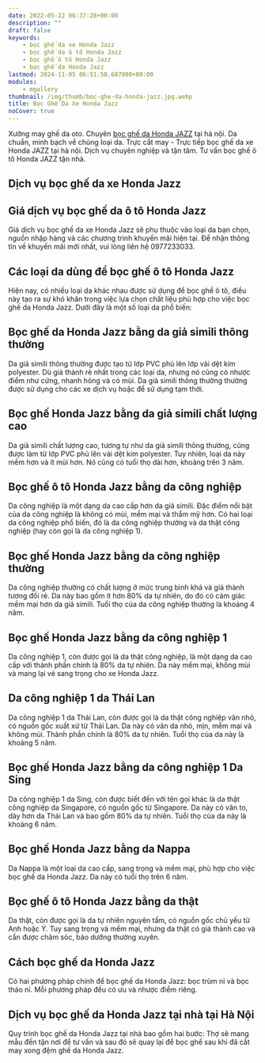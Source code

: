 ```yaml
---
date: 2022-05-22 06:37:28+00:00
description: ""
draft: false
keywords:
    - bọc ghế da xe Honda Jazz
    - bọc ghế da ô tô Honda Jazz
    - bọc ghế ô tô Honda Jazz
    - bọc ghế da Honda Jazz
lastmod: 2024-11-05 06:51:58.687000+00:00
modules:
    - mgallery
thumbnail: /img/thumb/boc-ghe-da-honda-jazz.jpg.webp
title: Bọc Ghế Da Xe Honda Jazz
noCover: true
---
```


Xưởng may ghế da oto. Chuyên [bọc ghế da Honda JAZZ](https://bocgheoto.vn/honda/boc-ghe-da-xe-honda-jazz.html/) tại hà nội. Da chuẩn, minh bạch về chủng loại da. Trực cắt may - Trực tiếp bọc ghế da xe Honda JAZZ tại hà nội. Dịch vụ chuyên nghiệp và tận tâm. Tư vấn bọc ghế ô tô Honda JAZZ tận nhà.

## Dịch vụ bọc ghế da xe Honda Jazz

## Giá dịch vụ bọc ghế da ô tô Honda Jazz
Giá dịch vụ bọc ghế da xe Honda Jazz sẽ phụ thuộc vào loại da bạn chọn, nguồn nhập hàng và các chương trình khuyến mãi hiện tại. Để nhận thông tin về khuyến mãi mới nhất, vui lòng liên hệ 0977233033.

## Các loại da dùng để bọc ghế ô tô Honda Jazz
Hiện nay, có nhiều loại da khác nhau được sử dụng để bọc ghế ô tô, điều này tạo ra sự khó khăn trong việc lựa chọn chất liệu phù hợp cho việc bọc ghế da Honda Jazz. Dưới đây là một số loại da phổ biến:

## Bọc ghế da Honda Jazz bằng da giả simili thông thường
Da giả simili thông thường được tạo từ lớp PVC phủ lên lớp vải dệt kim polyester. Dù giá thành rẻ nhất trong các loại da, nhưng nó cũng có nhược điểm như cứng, nhanh hỏng và có mùi. Da giả simili thông thường thường được sử dụng cho các xe dịch vụ hoặc để sử dụng tạm thời.

## Bọc ghế Honda Jazz bằng da giả simili chất lượng cao
Da giả simili chất lượng cao, tương tự như da giả simili thông thường, cũng được làm từ lớp PVC phủ lên vải dệt kim polyester. Tuy nhiên, loại da này mềm hơn và ít mùi hơn. Nó cũng có tuổi thọ dài hơn, khoảng trên 3 năm.

## Bọc ghế ô tô Honda Jazz bằng da công nghiệp
Da công nghiệp là một dạng da cao cấp hơn da giả simili. Đặc điểm nổi bật của da công nghiệp là không có mùi, mềm mại và thẩm mỹ hơn. Có hai loại da công nghiệp phổ biến, đó là da công nghiệp thường và da thật công nghiệp (hay còn gọi là da công nghiệp 1).

## Bọc ghế Honda Jazz bằng da công nghiệp thường
Da công nghiệp thường có chất lượng ở mức trung bình khá và giá thành tương đối rẻ. Da này bao gồm ít hơn 80% da tự nhiên, do đó có cảm giác mềm mại hơn da giả simili. Tuổi thọ của da công nghiệp thường là khoảng 4 năm.

## Bọc ghế Honda Jazz bằng da công nghiệp 1
Da công nghiệp 1, còn được gọi là da thật công nghiệp, là một dạng da cao cấp với thành phần chính là 80% da tự nhiên. Da này mềm mại, không mùi và mang lại vẻ sang trọng cho xe Honda Jazz.

## Da công nghiệp 1 da Thái Lan
Da công nghiệp 1 da Thái Lan, còn được gọi là da thật công nghiệp vân nhỏ, có nguồn gốc xuất xứ từ Thái Lan. Da này có vân da nhỏ, mịn, mềm mại và không mùi. Thành phần chính là 80% da tự nhiên. Tuổi thọ của da này là khoảng 5 năm.

## Bọc ghế Honda Jazz bằng da công nghiệp 1 Da Sing
Da công nghiệp 1 da Sing, còn được biết đến với tên gọi khác là da thật công nghiệp da Singapore, có nguồn gốc từ Singapore. Da này có vân to, dày hơn da Thái Lan và bao gồm 80% da tự nhiên. Tuổi thọ của da này là khoảng 6 năm.

## Bọc ghế Honda Jazz bằng da Nappa
Da Nappa là một loại da cao cấp, sang trọng và mềm mại, phù hợp cho việc bọc ghế da Honda Jazz. Da này có tuổi thọ trên 6 năm.

## Bọc ghế ô tô Honda Jazz bằng da thật
Da thật, còn được gọi là da tự nhiên nguyên tấm, có nguồn gốc chủ yếu từ Anh hoặc Ý. Tuy sang trọng và mềm mại, nhưng da thật có giá thành cao và cần được chăm sóc, bảo dưỡng thường xuyên.

## Cách bọc ghế da Honda Jazz
Có hai phương pháp chính để bọc ghế da Honda Jazz: bọc trùm nỉ và bọc tháo nỉ. Mỗi phương pháp đều có ưu và nhược điểm riêng.

## Dịch vụ bọc ghế da Honda Jazz tại nhà tại Hà Nội
Quy trình bọc ghế da Honda Jazz tại nhà bao gồm hai bước: Thợ sẽ mang mẫu đến tận nơi để tư vấn và sau đó sẽ quay lại để bọc ghế sau khi đã cắt may xong đệm ghế da Honda Jazz.